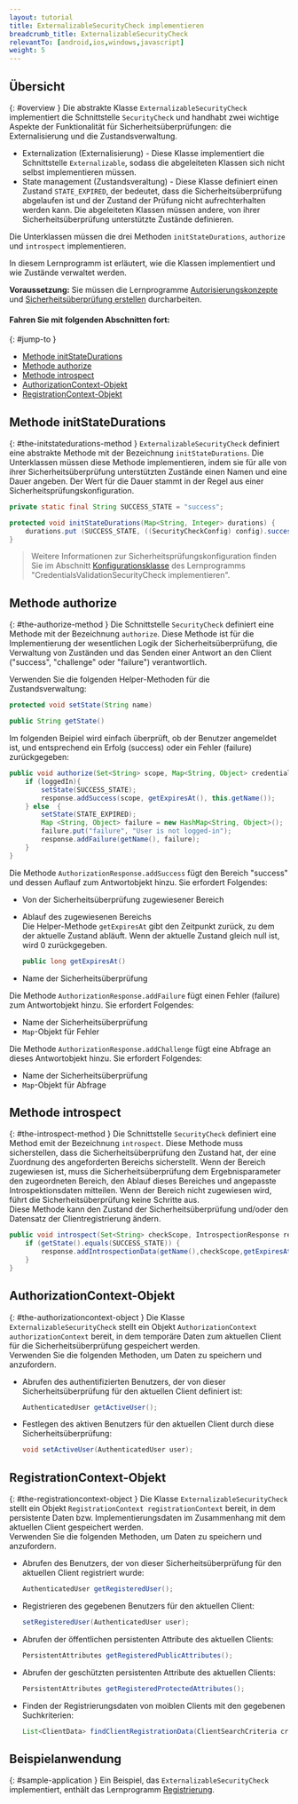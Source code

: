 ```yaml
---
layout: tutorial
title: ExternalizableSecurityCheck implementieren
breadcrumb_title: ExternalizableSecurityCheck
relevantTo: [android,ios,windows,javascript]
weight: 5
---
```

<!-- NLS_CHARSET=UTF-8 -->
## Übersicht
{: #overview }
Die abstrakte Klasse `ExternalizableSecurityCheck` implementiert die Schnittstelle
`SecurityCheck` und handhabt zwei wichtige Aspekte der Funktionalität für Sicherheitsüberprüfungen:
die Externalisierung und die Zustandsverwaltung. 

* Externalization (Externalisierung) - Diese Klasse implementiert die Schnittstelle `Externalizable`,
sodass die abgeleiteten Klassen sich nicht selbst implementieren müssen. 
* State management (Zustandsveraltung) - Diese Klasse definiert einen Zustand `STATE_EXPIRED`, der bedeutet,
dass die Sicherheitsüberprüfung abgelaufen ist und der Zustand der Prüfung nicht aufrechterhalten werden kann. Die abgeleiteten Klassen müssen andere, von ihrer Sicherheitsüberprüfung unterstützte Zustände definieren. 

Die Unterklassen müssen die drei Methoden `initStateDurations`, `authorize` und `introspect` implementieren.

In diesem Lernprogramm ist erläutert, wie die Klassen implementiert und wie Zustände verwaltet werden. 

**Voraussetzung:** Sie müssen
die Lernprogramme [Autorisierungskonzepte](../) und [Sicherheitsüberprüfung erstellen](../creating-a-security-check) durcharbeiten. 

#### Fahren Sie mit folgenden Abschnitten fort: 
{: #jump-to }
* [Methode initStateDurations](#the-initstatedurations-method)
* [Methode authorize](#the-authorize-method)
* [Methode introspect](#the-introspect-method)
* [AuthorizationContext-Objekt](#the-authorizationcontext-object)
* [RegistrationContext-Objekt](#the-registrationcontext-object)

## Methode initStateDurations
{: #the-initstatedurations-method }
`ExternalizableSecurityCheck` definiert eine abstrakte Methode mit der Bezeichnung `initStateDurations`. Die Unterklassen müssen diese Methode implementieren, indem sie für alle von ihrer Sicherheitsüberprüfung unterstützten Zustände einen Namen und eine Dauer angeben. Der Wert für die Dauer stammt in der Regel aus einer Sicherheitsprüfungskonfiguration. 

```java
private static final String SUCCESS_STATE = "success";

protected void initStateDurations(Map<String, Integer> durations) {
    durations.put (SUCCESS_STATE, ((SecurityCheckConfig) config).successStateExpirationSec);
}
```

> Weitere Informationen zur Sicherheitsprüfungskonfiguration finden Sie
im Abschnitt [Konfigurationsklasse](../credentials-validation/security-check/#configuration-class)
des Lernprogramms "CredentialsValidationSecurityCheck implementieren".



## Methode authorize
{: #the-authorize-method }
Die Schnittstelle `SecurityCheck` definiert eine Methode mit der Bezeichnung `authorize`. Diese Methode ist für die Implementierung der wesentlichen Logik der
Sicherheitsüberprüfung, die Verwaltung von Zuständen und das Senden einer Antwort an den Client
("success", "challenge" oder "failure") verantwortlich. 

Verwenden Sie die folgenden Helper-Methoden für die Zustandsverwaltung: 

```java
protected void setState(String name)
```
```java
public String getState()
```
Im folgenden Beipiel wird einfach überprüft, ob der Benutzer angemeldet ist, und entsprechend ein Erfolg (success) oder ein Fehler (failure) zurückgegeben:



```java
public void authorize(Set<String> scope, Map<String, Object> credentials, HttpServletRequest request, AuthorizationResponse response) {
    if (loggedIn){
        setState(SUCCESS_STATE);
        response.addSuccess(scope, getExpiresAt(), this.getName());
    } else  {
        setState(STATE_EXPIRED);
        Map <String, Object> failure = new HashMap<String, Object>();           
        failure.put("failure", "User is not logged-in");
        response.addFailure(getName(), failure);
    }
}
```

Die Methode `AuthorizationResponse.addSuccess` fügt den Bereich "success" und dessen Auflauf zum Antwortobjekt hinzu. Sie erfordert Folgendes: 

* Von der Sicherheitsüberprüfung zugewiesener Bereich
* Ablauf des zugewiesenen Bereichs   
Die Helper-Methode `getExpiresAt` gibt den Zeitpunkt zurück, zu dem der aktuelle Zustand abläuft. Wenn der aktuelle Zustand gleich null ist, wird 0 zurückgegeben. 

  ```java
  public long getExpiresAt()
  ```
   
* Name der Sicherheitsüberprüfung

Die Methode `AuthorizationResponse.addFailure` fügt einen Fehler (failure) zum Antwortobjekt hinzu. Sie erfordert Folgendes: 

* Name der Sicherheitsüberprüfung
* `Map`-Objekt für Fehler

Die Methode `AuthorizationResponse.addChallenge` fügt eine Abfrage an dieses Antwortobjekt hinzu. Sie erfordert Folgendes: 

* Name der Sicherheitsüberprüfung
* `Map`-Objekt für Abfrage

## Methode introspect
{: #the-introspect-method }
Die Schnittstelle `SecurityCheck` definiert eine Method emit der Bezeichnung `introspect`. Diese Methode muss sicherstellen, dass die Sicherheitsüberprüfung den Zustand hat, der eine Zuordnung des angeforderten Bereichs sicherstellt. Wenn der Bereich zugewiesen ist, muss die Sicherheitsüberprüfung
dem Ergebnisparameter den zugeordneten Bereich, den Ablauf dieses Bereiches und angepasste Introspektionsdaten mitteilen. Wenn der Bereich nicht zugewiesen wird, führt die Sicherheitsüberprüfung keine Schritte aus.   
Diese Methode kann den Zustand der Sicherheitsüberprüfung und/oder den Datensatz der Clientregistrierung ändern. 

```java
public void introspect(Set<String> checkScope, IntrospectionResponse response) {
    if (getState().equals(SUCCESS_STATE)) {
        response.addIntrospectionData(getName(),checkScope,getExpiresAt(),null);
    }
}
```

## AuthorizationContext-Objekt
{: #the-authorizationcontext-object }
Die Klasse `ExternalizableSecurityCheck` stellt ein Objekt `AuthorizationContext authorizationContext`
bereit, in dem temporäre Daten zum aktuellen Client für die Sicherheitsüberprüfung gespeichert werden.   
Verwenden Sie die folgenden Methoden, um Daten zu speichern und anzufordern. 

* Abrufen des authentifizierten Benutzers, der von dieser Sicherheitsüberprüfung für den aktuellen Client definiert ist: 

  ```java
  AuthenticatedUser getActiveUser();
  ```
  
* Festlegen des aktiven Benutzers für den aktuellen Client durch diese Sicherheitsüberprüfung: 

  ```java
  void setActiveUser(AuthenticatedUser user);
  ```

## RegistrationContext-Objekt
{: #the-registrationcontext-object }
Die Klasse `ExternalizableSecurityCheck` stellt ein Objekt `RegistrationContext registrationContext`
bereit, in dem persistente Daten bzw. Implementierungsdaten im Zusammenhang mit dem aktuellen Client gespeichert werden.   
Verwenden Sie die folgenden Methoden, um Daten zu speichern und anzufordern. 

* Abrufen des Benutzers, der von dieser Sicherheitsüberprüfung für den aktuellen Client registriert wurde: 

  ```java
  AuthenticatedUser getRegisteredUser();
  ```
  
* Registrieren des gegebenen Benutzers für den aktuellen Client: 

  ```java
  setRegisteredUser(AuthenticatedUser user);
  ```
  
* Abrufen der öffentlichen persistenten Attribute des aktuellen Clients: 

  ```java
  PersistentAttributes getRegisteredPublicAttributes();
  ```
  
* Abrufen der geschützten persistenten Attribute des aktuellen Clients: 

  ```java
  PersistentAttributes getRegisteredProtectedAttributes();
  ```
  
* Finden der Registrierungsdaten von moiblen Clients mit den gegebenen Suchkriterien: 

  ```java
  List<ClientData> findClientRegistrationData(ClientSearchCriteria criteria);
  ```

## Beispielanwendung
{: #sample-application }
Ein Beispiel, das `ExternalizableSecurityCheck` implementiert, enthält das Lernprogramm
[Registrierung](../enrollment). 
